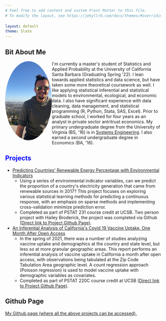 ```yaml
---
# Feel free to add content and custom Front Matter to this file.
# To modify the layout, see https://jekyllrb.com/docs/themes/#overriding-theme-defaults

layout: default
theme: Slate
---
```


<h2>Bit About Me</h2>

<div style="width: 100%;">
 
 <div style="width: 30%; float: left;">
  <img src="Callum_Observatory.jpg" alt="Callum Weinberg" style="width: auto; height:256px; object-fit: cover; border-radius: 50%;">
 </div>
 
 <div style="margin-left: 30%;">
  <p> I'm currently a master's student of Statistics and Applied Probability at the University of California Santa Barbara (Graduating Spring '22). I lean  towards applied statistics and data science, but have taken some more theoretical coursework as well. I like applying statistical inferential and statistical models to environmental, ecological, and economic data. I also have significant experience with data cleaning, data management, and statistical programming (R, Python, Stata, SAS, Excel). Prior to graduate school, I worked for four years as an analyst in private sector antritrust economics. My primary undergraduate degree from the University of Virginia (BS, '16) is in <a href = "https://engineering.virginia.edu/departments/engineering-systems-and-environment/systems-engineering" target="_blank">Systems Engineering</a>. I also earned a second undergraduate degree in Economics (BA, '16).</p>
 </div>

</div>

<h2 style="color: blue;">Projects</h2>

 <ul>
  <!-- Renewable Energy Prediction Project -->
  <li><a href="https://leoncw.github.io/PSTAT231_Final/Final_Project_html_Broderick_Weinberg.html" target="_blank">Predicting Countries' Renewable Energy Percentage with Environmental Indicators</a>
    <ul>
      <li>Using a series of environmental indicator variables, can we predict the proportion of a country's electricity generation that came from renewable sources in 2017? This project focuses on exploring various statistical learning methods for predicting a continuous response, with an emphasis on sparse methods and implementing cross-validation minimize prediction error.</li>
      <li>Completed as part of PSTAT 231 course credit at UCSB. Two person project with Hailey Broderick, the project was completed via Github <a href="https://github.com/leoncw/PSTAT231_Final" target="_blank">(Direct link to Project Github Page)</a>.</li>
    </ul>  
  </li>
  <!-- Covid 19 Vaccination California Project -->
  <li><a href="https://leoncw.github.io/California-Covid-19-Vaccine-Analysis/220C_Final_Project%20Callum%20Weinberg.pdf" target="_blank">An Inferential Analysis of California's Covid 19 Vaccine Uptake, One Month After Open Access</a>
    <ul>
      <li>In the spring of 2021, there was a number of studies analyzing vaccine uptake and demographics at the country and state level, but less so at more granular geographic areas. This report performs an inferential analysis of vaccine uptake in California a month after open access, with observations being tabulated at the Zip Code Tabulation Area geographic level. A count regression approach (Poisson regression) is used to model vaccine uptake with demographic variables as covariates. </li>
      <li>Completed as part of PSTAT 220C course credit at UCSB <a href="https://github.com/leoncw/California-Covid-19-Vaccine-Analysis" target="_blank">(Direct link to Project Github Page)</a>.</li>
    </ul>  
  </li>
</ul> 


<h2>Github Page</h2>
<a href="https://github.com/leoncw/" target="_blank">My Github page (where all the above projects can be accessed).</a>
